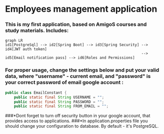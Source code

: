 # Employees management application

### This is my first application, based on AmigoS courses and study materials. Includes:

``` mermaid
graph LR
id1[PostgreSql] --> id2[Spring Boot] --> id3[Spring Security] --> id4[JWT auth token]
                                                              --> id5[Email notification pass] --> id6[Roles and Permissions]
```

### For proper usage, change the settings below and put your valid data, where "username" - current email, and "password" is your correct password of email google account :
```java
public class EmailConstant {
    public static final String USERNAME = "";
    public static final String PASSWORD = "";
    public static final String FROM_EMAIL = "";
```
###*Dont forget to turn off security button in your google account, that provides access to applications.
###*In application.properties file you should change your configuration to database. By default - it's PostgreSQL.

